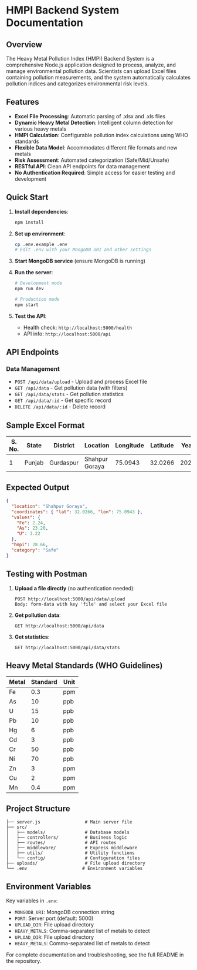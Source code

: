 # HMPI Backend System Documentation

## Overview

The Heavy Metal Pollution Index (HMPI) Backend System is a comprehensive Node.js application designed to process, analyze, and manage environmental pollution data. Scientists can upload Excel files containing pollution measurements, and the system automatically calculates pollution indices and categorizes environmental risk levels.

## Features

- **Excel File Processing**: Automatic parsing of .xlsx and .xls files
- **Dynamic Heavy Metal Detection**: Intelligent column detection for various heavy metals
- **HMPI Calculation**: Configurable pollution index calculations using WHO standards
- **Flexible Data Model**: Accommodates different file formats and new metals
- **Risk Assessment**: Automated categorization (Safe/Mid/Unsafe)
- **RESTful API**: Clean API endpoints for data management
- **No Authentication Required**: Simple access for easier testing and development

## Quick Start

1. **Install dependencies**:
   ```bash
   npm install
   ```

2. **Set up environment**:
   ```bash
   cp .env.example .env
   # Edit .env with your MongoDB URI and other settings
   ```

3. **Start MongoDB service** (ensure MongoDB is running)

4. **Run the server**:
   ```bash
   # Development mode
   npm run dev
   
   # Production mode
   npm start
   ```

5. **Test the API**:
   - Health check: `http://localhost:5000/health`
   - API info: `http://localhost:5000/api`

## API Endpoints

### Data Management
- `POST /api/data/upload` - Upload and process Excel file
- `GET /api/data` - Get pollution data (with filters)
- `GET /api/data/stats` - Get pollution statistics  
- `GET /api/data/:id` - Get specific record
- `DELETE /api/data/:id` - Delete record

## Sample Excel Format

| S. No. | State | District | Location | Longitude | Latitude | Year | Fe (ppm) | As (ppb) | U (ppb) |
|--------|-------|----------|----------|-----------|----------|------|----------|----------|---------|
| 1 | Punjab | Gurdaspur | Shahpur Goraya | 75.0943 | 32.0266 | 2023 | 2.24 | 23.20 | 3.22 |

## Expected Output

```json
{
  "location": "Shahpur Goraya",
  "coordinates": { "lat": 32.0266, "lon": 75.0943 },
  "values": {
    "Fe": 2.24,
    "As": 23.20,
    "U": 3.22
  },
  "hmpi": 28.66,
  "category": "Safe"
}
```

## Testing with Postman

1. **Upload a file directly** (no authentication needed):
   ```
   POST http://localhost:5000/api/data/upload
   Body: form-data with key 'file' and select your Excel file
   ```

2. **Get pollution data**:
   ```
   GET http://localhost:5000/api/data
   ```

3. **Get statistics**:
   ```
   GET http://localhost:5000/api/data/stats
   ```

## Heavy Metal Standards (WHO Guidelines)

| Metal | Standard | Unit |
|-------|----------|------|
| Fe | 0.3 | ppm |
| As | 10 | ppb |
| U | 15 | ppb |
| Pb | 10 | ppb |
| Hg | 6 | ppb |
| Cd | 3 | ppb |
| Cr | 50 | ppb |
| Ni | 70 | ppb |
| Zn | 3 | ppm |
| Cu | 2 | ppm |
| Mn | 0.4 | ppm |

## Project Structure

```
├── server.js                 # Main server file
├── src/
│   ├── models/               # Database models
│   ├── controllers/          # Business logic
│   ├── routes/               # API routes
│   ├── middleware/           # Express middleware
│   ├── utils/                # Utility functions
│   └── config/               # Configuration files
├── uploads/                  # File upload directory
└── .env                     # Environment variables
```

## Environment Variables

Key variables in `.env`:
- `MONGODB_URI`: MongoDB connection string
- `PORT`: Server port (default: 5000)
- `UPLOAD_DIR`: File upload directory
- `HEAVY_METALS`: Comma-separated list of metals to detect
- `UPLOAD_DIR`: File upload directory
- `HEAVY_METALS`: Comma-separated list of metals to detect

For complete documentation and troubleshooting, see the full README in the repository.
